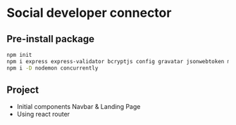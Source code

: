 # Social developer connector

## Pre-install package

```bash
npm init
npm i express express-validator bcryptjs config gravatar jsonwebtoken mongoose request
npm i -D nodemon concurrently
```

## Project

- Initial components Navbar & Landing Page
- Using react router

